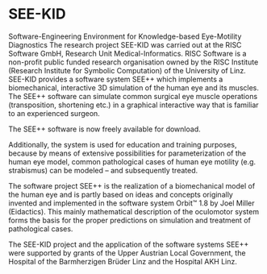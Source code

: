 # SEE-KID
Software-Engineering Environment for Knowledge-based Eye-Motility Diagnostics
The research project SEE-KID was carried out at the RISC Software GmbH, Research Unit Medical-Informatics. RISC Software is a non-profit public funded research organisation owned by the RISC Institute (Research Institute for Symbolic Computation) of the University of Linz. SEE-KID provides a software system SEE++ which implements a biomechanical, interactive 3D simulation of the human eye and its muscles. The SEE++ software can simulate common surgical eye muscle operations (transposition, shortening etc.) in a graphical interactive way that is familiar to an experienced surgeon.

The SEE++ software is now freely available for download.

Additionally, the system is used for education and training purposes, because by means of extensive possibilities for parameterization of the human eye model, common pathological cases of human eye motility (e.g. strabismus) can be modeled – and subsequently treated.

The software project SEE++ is the realization of a biomechanical model of the human eye and is partly based on ideas and concepts originally invented and implemented in the software system Orbit™ 1.8 by Joel Miller (Eidactics). This mainly mathematical description of the oculomotor system forms the basis for the proper predictions on simulation and treatment of pathological cases.

The SEE-KID project and the application of the software systems SEE++ were supported by grants of the Upper Austrian Local Government, the Hospital of the Barmherzigen Brüder Linz and the Hospital AKH Linz.
